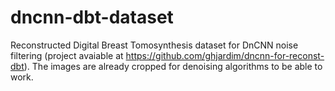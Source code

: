 # dncnn-dbt-dataset

Reconstructed Digital Breast Tomosynthesis dataset for DnCNN noise filtering (project avaiable at https://github.com/ghjardim/dncnn-for-reconst-dbt). The images are already cropped for denoising algorithms to be able to work.
